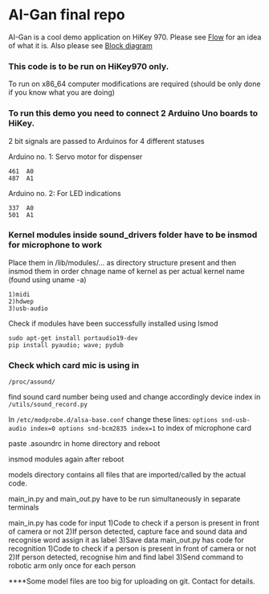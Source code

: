 # AI-Gan final repo
AI-Gan is a cool demo application on HiKey 970.
Please see [Flow](https://github.com/bharshal/ai-gan/blob/master/flow.png) for an idea of what it is.
Also please see [Block diagram](https://github.com/bharshal/ai-gan/blob/master/flow.png)



### This code is to be run on HiKey970 only. 
To run on x86_64 computer modifications are required (should be only done if you know what you are doing)

### To run this demo you need to connect 2 Arduino Uno boards to HiKey.
2 bit signals are passed to Arduinos for 4 different statuses

Arduino no. 1: Servo motor for dispenser
````
461  A0
487  A1 
````
Arduino no. 2: For LED indications
````
337  A0
501  A1 
````
### Kernel modules inside sound_drivers folder have to be insmod for microphone to work
Place them in /lib/modules/...  as directory structure present and then insmod them in order
chnage name of kernel as per actual kernel name (found using uname -a) 
````
1)midi
2)hdwep
3)usb-audio
````
Check if modules have been successfully installed using lsmod
````
sudo apt-get install portaudio19-dev
pip install pyaudio; wave; pydub
````

### Check which card mic is using in 
````
/proc/asound/
````
find sound card number being used and change accordingly device index in 
````/utils/sound_record.py````

In ````/etc/modprobe.d/alsa-base.conf```` change these lines:
	````
	options snd-usb-audio index=0
	options snd-bcm2835 index=1
	````
to index of microphone card

paste .asoundrc in home directory
and reboot

insmod modules again after reboot
											   

models directory contains all files that are imported/called by the actual code.

main_in.py and main_out.py have to be run simultaneously in separate terminals

main_in.py has code for input     1)Code to check if a person is present in front of camera or not
				  2)If person detected, capture face and sound data and recognise word assign it as label 
				  3)Save data
main_out.py has code for recognition   1)Code to check if a person is present in front of camera or not
				       2)If person detected, recognise him and find label
				       3)Send command to robotic arm only once for each person
							       
							       
****Some model files are too big for uploading on git. Contact for details.
